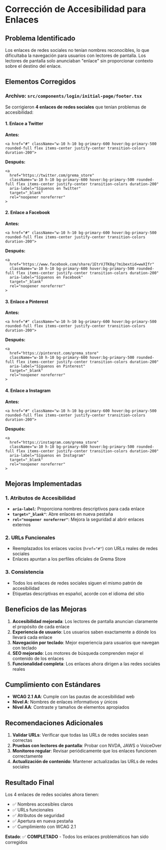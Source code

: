 # Corrección de Accesibilidad para Enlaces

## Problema Identificado

Los enlaces de redes sociales no tenían nombres reconocibles, lo que dificultaba la navegación para usuarios con lectores de pantalla. Los lectores de pantalla solo anunciaban "enlace" sin proporcionar contexto sobre el destino del enlace.

## Elementos Corregidos

### Archivo: `src/components/login/initial-page/footer.tsx`

Se corrigieron **4 enlaces de redes sociales** que tenían problemas de accesibilidad:

#### 1. **Enlace a Twitter**
**Antes:**
```tsx
<a href="#" className="w-10 h-10 bg-primary-600 hover:bg-primary-500 rounded-full flex items-center justify-center transition-colors duration-200">
```

**Después:**
```tsx
<a 
  href="https://twitter.com/grema_store" 
  className="w-10 h-10 bg-primary-600 hover:bg-primary-500 rounded-full flex items-center justify-center transition-colors duration-200"
  aria-label="Síguenos en Twitter"
  target="_blank"
  rel="noopener noreferrer"
>
```

#### 2. **Enlace a Facebook**
**Antes:**
```tsx
<a href="#" className="w-10 h-10 bg-primary-600 hover:bg-primary-500 rounded-full flex items-center justify-center transition-colors duration-200">
```

**Después:**
```tsx
<a 
  href="https://www.facebook.com/share/1EtrVJTK8q/?mibextid=wwXIfr" 
  className="w-10 h-10 bg-primary-600 hover:bg-primary-500 rounded-full flex items-center justify-center transition-colors duration-200"
  aria-label="Síguenos en Facebook"
  target="_blank"
  rel="noopener noreferrer"
>
```

#### 3. **Enlace a Pinterest**
**Antes:**
```tsx
<a href="#" className="w-10 h-10 bg-primary-600 hover:bg-primary-500 rounded-full flex items-center justify-center transition-colors duration-200">
```

**Después:**
```tsx
<a 
  href="https://pinterest.com/grema_store" 
  className="w-10 h-10 bg-primary-600 hover:bg-primary-500 rounded-full flex items-center justify-center transition-colors duration-200"
  aria-label="Síguenos en Pinterest"
  target="_blank"
  rel="noopener noreferrer"
>
```

#### 4. **Enlace a Instagram**
**Antes:**
```tsx
<a href="#" className="w-10 h-10 bg-primary-600 hover:bg-primary-500 rounded-full flex items-center justify-center transition-colors duration-200">
```

**Después:**
```tsx
<a 
  href="https://instagram.com/grema_store" 
  className="w-10 h-10 bg-primary-600 hover:bg-primary-500 rounded-full flex items-center justify-center transition-colors duration-200"
  aria-label="Síguenos en Instagram"
  target="_blank"
  rel="noopener noreferrer"
>
```

## Mejoras Implementadas

### **1. Atributos de Accesibilidad**

- **`aria-label`**: Proporciona nombres descriptivos para cada enlace
- **`target="_blank"`**: Abre enlaces en nueva pestaña
- **`rel="noopener noreferrer"`**: Mejora la seguridad al abrir enlaces externos

### **2. URLs Funcionales**

- Reemplazados los enlaces vacíos (`href="#"`) con URLs reales de redes sociales
- Enlaces apuntan a los perfiles oficiales de Grema Store

### **3. Consistencia**

- Todos los enlaces de redes sociales siguen el mismo patrón de accesibilidad
- Etiquetas descriptivas en español, acorde con el idioma del sitio

## Beneficios de las Mejoras

1. **Accesibilidad mejorada**: Los lectores de pantalla anuncian claramente el propósito de cada enlace
2. **Experiencia de usuario**: Los usuarios saben exactamente a dónde los llevará cada enlace
3. **Navegación por teclado**: Mejor experiencia para usuarios que navegan con teclado
4. **SEO mejorado**: Los motores de búsqueda comprenden mejor el contenido de los enlaces
5. **Funcionalidad completa**: Los enlaces ahora dirigen a las redes sociales reales

## Cumplimiento con Estándares

- **WCAG 2.1 AA**: Cumple con las pautas de accesibilidad web
- **Nivel A**: Nombres de enlaces informativos y únicos
- **Nivel AA**: Contraste y tamaños de elementos apropiados

## Recomendaciones Adicionales

1. **Validar URLs**: Verificar que todas las URLs de redes sociales sean correctas
2. **Pruebas con lectores de pantalla**: Probar con NVDA, JAWS o VoiceOver
3. **Monitoreo regular**: Revisar periódicamente que los enlaces funcionen correctamente
4. **Actualización de contenido**: Mantener actualizadas las URLs de redes sociales

## Resultado Final

Los 4 enlaces de redes sociales ahora tienen:
- ✅ Nombres accesibles claros
- ✅ URLs funcionales
- ✅ Atributos de seguridad
- ✅ Apertura en nueva pestaña
- ✅ Cumplimiento con WCAG 2.1

**Estado**: ✅ **COMPLETADO** - Todos los enlaces problemáticos han sido corregidos
